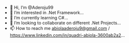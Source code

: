 - 👋 Hi, I’m @Aderoju99
- 👀 I’m interested in .Net Framework...
- 🌱 I’m currently learning C#...
- 💞️ I’m looking to collaborate on different .Net Projects...
- 📫 How to reach me abiolaaderoju9@gmail.com / https://www.linkedin.com/in/quadri-abiola-3600ab2a2...

<!---
Aderoju99/Aderoju99 is a ✨ special ✨ repository because its `README.md` (this file) appears on your GitHub profile.
You can click the Preview link to take a look at your changes.
--->
